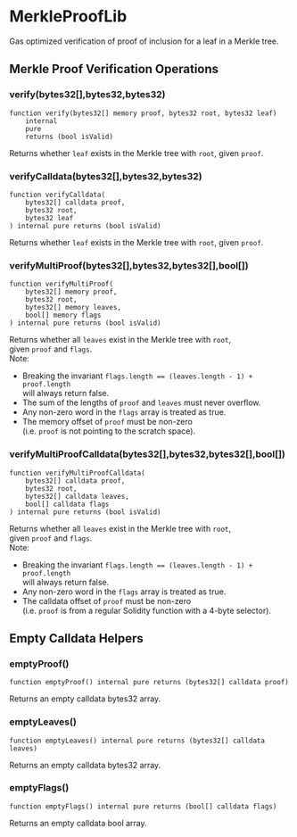# MerkleProofLib

Gas optimized verification of proof of inclusion for a leaf in a Merkle tree.






<!-- customintro:start --><!-- customintro:end -->

## Merkle Proof Verification Operations

### verify(bytes32[],bytes32,bytes32)

```solidity
function verify(bytes32[] memory proof, bytes32 root, bytes32 leaf)
    internal
    pure
    returns (bool isValid)
```

Returns whether `leaf` exists in the Merkle tree with `root`, given `proof`.

### verifyCalldata(bytes32[],bytes32,bytes32)

```solidity
function verifyCalldata(
    bytes32[] calldata proof,
    bytes32 root,
    bytes32 leaf
) internal pure returns (bool isValid)
```

Returns whether `leaf` exists in the Merkle tree with `root`, given `proof`.

### verifyMultiProof(bytes32[],bytes32,bytes32[],bool[])

```solidity
function verifyMultiProof(
    bytes32[] memory proof,
    bytes32 root,
    bytes32[] memory leaves,
    bool[] memory flags
) internal pure returns (bool isValid)
```

Returns whether all `leaves` exist in the Merkle tree with `root`,   
given `proof` and `flags`.   
Note:   
- Breaking the invariant `flags.length == (leaves.length - 1) + proof.length`   
  will always return false.   
- The sum of the lengths of `proof` and `leaves` must never overflow.   
- Any non-zero word in the `flags` array is treated as true.   
- The memory offset of `proof` must be non-zero   
  (i.e. `proof` is not pointing to the scratch space).

### verifyMultiProofCalldata(bytes32[],bytes32,bytes32[],bool[])

```solidity
function verifyMultiProofCalldata(
    bytes32[] calldata proof,
    bytes32 root,
    bytes32[] calldata leaves,
    bool[] calldata flags
) internal pure returns (bool isValid)
```

Returns whether all `leaves` exist in the Merkle tree with `root`,   
given `proof` and `flags`.   
Note:   
- Breaking the invariant `flags.length == (leaves.length - 1) + proof.length`   
  will always return false.   
- Any non-zero word in the `flags` array is treated as true.   
- The calldata offset of `proof` must be non-zero   
  (i.e. `proof` is from a regular Solidity function with a 4-byte selector).

## Empty Calldata Helpers

### emptyProof()

```solidity
function emptyProof() internal pure returns (bytes32[] calldata proof)
```

Returns an empty calldata bytes32 array.

### emptyLeaves()

```solidity
function emptyLeaves() internal pure returns (bytes32[] calldata leaves)
```

Returns an empty calldata bytes32 array.

### emptyFlags()

```solidity
function emptyFlags() internal pure returns (bool[] calldata flags)
```

Returns an empty calldata bool array.